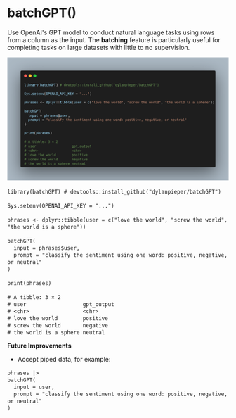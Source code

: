 # batchGPT()

Use OpenAI's GPT model to conduct natural language tasks using rows from a column as the input. The **batching** feature is particularly useful for completing tasks on large datasets with little to no supervision.

![](data/batchGPT.png)

```{r}
library(batchGPT) # devtools::install_github("dylanpieper/batchGPT")

Sys.setenv(OPENAI_API_KEY = "...")

phrases <- dplyr::tibble(user = c("love the world", "screw the world", "the world is a sphere"))

batchGPT(
  input = phrases$user,
  prompt = "classify the sentiment using one word: positive, negative, or neutral"
)

print(phrases)

# A tibble: 3 × 2
# user                  gpt_output
# <chr>                 <chr>
# love the world        positive
# screw the world       negative
# the world is a sphere neutral
```

**Future Improvements**

-   Accept piped data, for example:

```{r}
phrases |>
batchGPT(
  input = user,
  prompt = "classify the sentiment using one word: positive, negative, or neutral"
)
```
